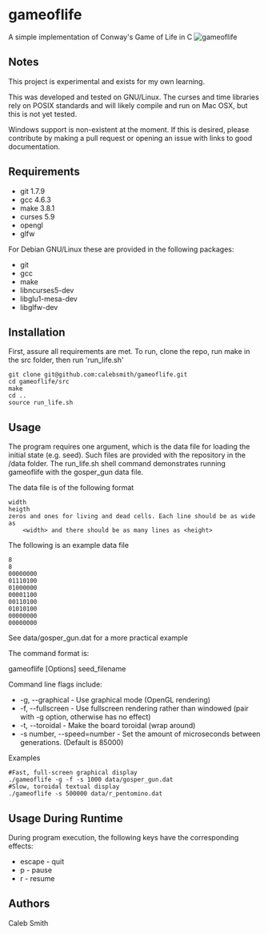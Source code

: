 gameoflife
==========

A simple implementation of Conway's Game of Life in C
![gameoflife](http://i.imgur.com/B0ElyTn.png)

Notes
-----

This project is experimental and exists for my own learning.

This was developed and tested on GNU/Linux. The curses and time libraries rely
on POSIX standards and will likely compile and run on Mac OSX, but this is not
yet tested.

Windows support is non-existent at the moment. If this is desired, please
contribute by making a pull request or opening an issue with links to good
documentation.


Requirements
------------

 * git 1.7.9
 * gcc 4.6.3
 * make 3.8.1
 * curses 5.9
 * opengl
 * glfw

For Debian GNU/Linux these are provided in the following packages:

 * git
 * gcc
 * make
 * libncurses5-dev
 * libglu1-mesa-dev
 * libglfw-dev


Installation
------------
First, assure all requirements are met.
To run, clone the repo, run make in the src folder, then run 'run_life.sh'

    git clone git@github.com:calebsmith/gameoflife.git
    cd gameoflife/src
    make
    cd ..
    source run_life.sh


Usage
-----

The program requires one argument, which is the data file for loading the
initial state (e.g. seed). Such files are provided with the repository in
the /data folder. The run_life.sh shell command demonstrates running
gameoflife with the gosper_gun data file.

The data file is of the following format

    width
    heigth
    zeros and ones for living and dead cells. Each line should be as wide as
        <width> and there should be as many lines as <height>

The following is an example data file

    8
    8
    00000000
    01110100
    01000000
    00001100
    00110100
    01010100
    00000000
    00000000

See data/gosper_gun.dat for a more practical example

The command format is:

gameoflife [Options] seed_filename

Command line flags include:

* -g, --graphical - Use graphical mode (OpenGL rendering)
* -f, --fullscreen - Use fullscreen rendering rather than windowed (pair with
        -g option, otherwise has no effect)
* -t, --toroidal - Make the board toroidal (wrap around)
* -s number, --speed=number - Set the amount of microseconds between
    generations. (Default is 85000)

Examples

    #Fast, full-screen graphical display
    ./gameoflife -g -f -s 1000 data/gosper_gun.dat
    #Slow, toroidal textual display
    ./gameoflife -s 500000 data/r_pentomino.dat


Usage During Runtime
--------------------

During program execution, the following keys have the corresponding effects:

* escape - quit
* p - pause
* r - resume


Authors
-------
Caleb Smith
